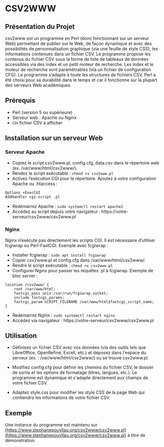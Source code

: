 # CSV2WWW
## Présentation du Projet
csv2www est un programme en Perl (donc fonctionnant sur un serveur Web) permettant de publier sur le Web, de façon dynamique et avec des possibilités de personnalisation graphique (via une feuille de style CSS), les informations contenues dans un fichier CSV. Le programme propose les contenus du fichier CSV sous la forme de liste de tableaux de données accessibles via des index et un petit moteur de recherche. Les index et le moteur de recherche sont paramétrables (via un fichier de configuration CFG). Le programme s’adapte à toute les structures de fichiers CSV. Perl a été choisi pour sa durabilité dans le temps et car il fonctionne sur la plupart des serveurs Web académiques.

## Prérequis
- Perl (version 5 ou supérieure)
- Serveur web : Apache ou Nginx
- Un fichier CSV à afficher

## Installation sur un serveur Web
### Serveur Apache
- Copiez le script csv2www.pl, config.cfg, data.csv dans le répertoire web (ex. /var/www/html/csv2www/).
- Rendez le script exécutable : `chmod +x csv2www.pl`
- Activez l’exécution CGI pour le répertoire. Ajoutez à votre configuration Apache ou .htaccess :
```perl
Options +ExecCGI
AddHandler cgi-script .pl
```

- Redémarrez Apache : `sudo systemctl restart apache2`
- Accédez au script depuis votre navigateur : https://votre-serveur/csv2www/csv2www.pl
### Nginx
Nginx n’exécute pas directement les scripts CGI. Il est nécessaire d’utiliser fcgiwrap ou Perl-FastCGI. Exemple avec fcgiwrap :
- Installer fcgiwrap : `sudo apt install fcgiwrap`
- Copier csv2www.pl et config.cfg dans /var/www/html/csv2www/.
- Rendre le script exécutable : `chmod +x csv2www.pl`
- Configurer Nginx pour passer les requêtes .pl à fcgiwrap. Exemple de bloc server :
```shell
location /csv2www/ {
    root /var/www/html;
    fastcgi_pass unix:/var/run/fcgiwrap.socket;
    include fastcgi_params;
    fastcgi_param SCRIPT_FILENAME /var/www/html$fastcgi_script_name;
}
```
- Redémarrez Nginx : `sudo systemctl restart nginx`
- Accédez via navigateur : https://votre-serveur/csv2www/csv2www.pl

## Utilisation

- Définisez un fichier CSV avec vos données (via des outils tels que LibreOffice, OpenRefine, Excell, etc.) et déposez dans l'espace du serveur (ex. : /var/www/html/csv2www/) ou se trouve csv2www.pl.

- Modifiez config.cfg pour définir les chemins du fichier CSV, le dossier de sortie et les options de formatage (titres, langues, etc.). Le programme est dynamique et s'adapte directement aux champs de votre fichier CSV.

- Adaptez style.css pour modifier les style CSS de la page Web qui contiendra les informations de votre fichier CSV.


## Exemple 
Une instance du programme est maintenu sur [https://www.stephanepouyllau.org/csv2www/csv2www.pl](https://www.stephanepouyllau.org/csv2www/csv2www.pl) à titre de démonstration.
